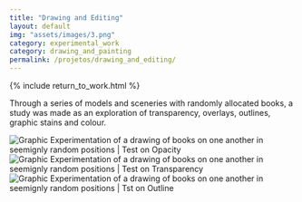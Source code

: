 ```yaml
---
title: "Drawing and Editing"
layout: default
img: "assets/images/3.png"
category: experimental_work
category: drawing_and_painting
permalink: /projetos/drawing_and_editing/
---
```


{% include return_to_work.html %}

<p>Through a series of models and sceneries with randomly allocated books, a study was made as an exploration of transparency, overlays, outlines, graphic stains and colour.</p>

<img src="{{site.baseurl}}/assets/images/3.png" alt="Graphic Experimentation of a drawing of books on one another in seemignly random positions | Test on Opacity" title="Graphic Experimentation of a drawing of books on one another in seemignly random positions | Test on Opacity">

<img src="{{site.baseurl}}/assets/images/4.png" alt="Graphic Experimentation of a drawing of books on one another in seemignly random positions | Test on Transparency" title="Graphic Experimentation of a drawing of books on one another in seemignly random positions | Test on Transparency">

<img src="{{site.baseurl}}/assets/images/5.png" alt="Graphic Experimentation of a drawing of books on one another in seemignly random positions | Tst on Outline" title="Graphic Experimentation of a drawing of books on one another in seemignly random positions | Tst on Outline">